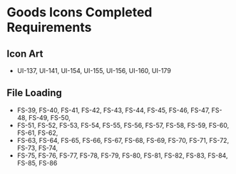 
# Goods Icons Completed Requirements

## Icon Art
- UI-137, UI-141, UI-154, UI-155, UI-156, UI-160, UI-179

## File Loading
- FS-39, FS-40, FS-41, FS-42, FS-43, FS-44, FS-45, FS-46, FS-47, FS-48, FS-49, FS-50,
- FS-51, FS-52, FS-53, FS-54, FS-55, FS-56, FS-57, FS-58, FS-59, FS-60, FS-61, FS-62,
- FS-63, FS-64, FS-65, FS-66, FS-67, FS-68, FS-69, FS-70, FS-71, FS-72, FS-73, FS-74,
- FS-75, FS-76, FS-77, FS-78, FS-79, FS-80, FS-81, FS-82, FS-83, FS-84, FS-85, FS-86
